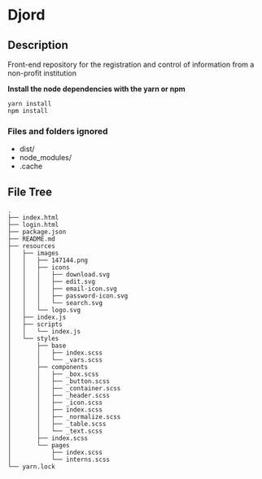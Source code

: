 # Djord

## Description
Front-end repository for the registration and control of information from a non-profit institution

**Install the node dependencies with the yarn or npm**
``` 
yarn install
npm install
```


### Files and folders ignored
- dist/
- node_modules/
- .cache

## File Tree
```
.
├── index.html
├── login.html
├── package.json
├── README.md
├── resources
│   ├── images
│   │   ├── 147144.png
│   │   ├── icons
│   │   │   ├── download.svg
│   │   │   ├── edit.svg
│   │   │   ├── email-icon.svg
│   │   │   ├── password-icon.svg
│   │   │   └── search.svg
│   │   └── logo.svg
│   ├── index.js
│   ├── scripts
│   │   └── index.js
│   └── styles
│       ├── base
│       │   ├── index.scss
│       │   └── _vars.scss
│       ├── components
│       │   ├── _box.scss
│       │   ├── _button.scss
│       │   ├── _container.scss
│       │   ├── _header.scss
│       │   ├── _icon.scss
│       │   ├── index.scss
│       │   ├── _normalize.scss
│       │   ├── _table.scss
│       │   └── _text.scss
│       ├── index.scss
│       └── pages
│           ├── index.scss
│           └── interns.scss
└── yarn.lock

```
